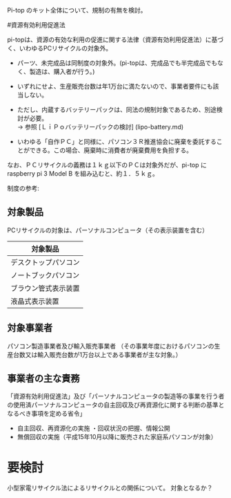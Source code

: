 Pi-top のキット全体について、規制の有無を検討。

#資源有効利用促進法

pi-topは、資源の有効な利用の促進に関する法律（資源有効利用促進法）に基づく、いわゆるPCリサイクルの対象外。

* パーツ、未完成品は同制度の対象外。(pi-topは、完成品でも半完成品でもなく、製造は、購入者が行う。)
* いずれにせよ、生産販売台数は年1万台に満たないので、事業者要件にも該当しない。

* ただし、内蔵するバッテリーパックは、同法の規制対象であるため、別途検討が必要。<BR>
→ 参照 [ＬｉＰｏバッテリーパックの検討] (lipo-battery.md)

* いわゆる「自作ＰＣ」と同様に、パソコン３Ｒ推進協会に廃棄を委託することができる。この場合、廃棄時に消費者が廃棄費用を負担する。


なお、ＰＣリサイクルの義務は１ｋｇ以下のＰＣは対象外だが、pi-top に raspberry pi 3 Model B を組み込むと、約１．５ｋｇ。

制度の参考: 
 
## 対象製品

 PCリサイクルの対象は、パーソナルコンピュータ（その表示装置を含む）

|対象製品|
|--------------------|
|デスクトップパソコン|
|ノートブックパソコン|
|ブラウン管式表示装置|
|液晶式表示装置|

## 対象事業者 

パソコン製造事業者及び輸入販売事業者
（その事業年度におけるパソコンの生産台数又は輸入販売台数が1万台以上である事業者が主な対象。）

## 事業者の主な責務

「資源有効利用促進法」及び「パーソナルコンピュータの製造等の事業を行う者の使用済パーソナルコンピュータの自主回収及び再資源化に関する判断の基準となるべき事項を定める省令」

* 自主回収、再資源化の実施 ・回収状況の把握、情報公開
* 無償回収の実施（平成15年10月以降に販売された家庭系パソコンが対象）

# 要検討

小型家電リサイクル法によるリサイクルとの関係について。
対象となるか？

